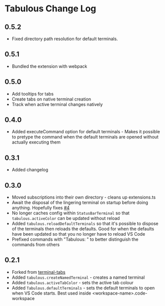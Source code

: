 # Tabulous Change Log

## 0.5.2
* Fixed directory path resolution for default terminals.

## 0.5.1
* Bundled the extension with webpack

## 0.5.0
* Add tooltips for tabs
* Create tabs on native terminal creation
* Track when active terminal changes natively

## 0.4.0
* Added executeCommand option for default terminals - Makes it possible to pretype the command when the default terminals are opened without actually executing them

## 0.3.1

* Added changelog

## 0.3.0

* Moved subscriptions into their own directory - cleans up extensions.ts
* Await the disposal of the lingering terminal on startup before doing anything. Hopefully fixes [#4](https://github.com/NitroGhost/vscode-tabulous/issues/4)
* No longer caches config within `StatusBarTerminal` so that `tabulous.activeColor` can be updated without reload
* Added `tabulous.reloadDefaultTerminals` so that it's possible to dispose of the terminals then reloads the defaults. Good for when the defaults have been updated so that you no longer have to reload VS Code
* Prefixed commands with "Tabulous: " to better distinguish the commands from others

## 0.2.1

* Forked from [terminal-tabs](https://github.com/Tyriar/vscode-terminal-tabs)
* Added `tabulous.createNamedTerminal` - creates a named terminal
* Added `tabulous.activeTabColor` - sets the active tab colour
* Added `Tabulous.defaultTerminals` - sets the default terminals to open when VS Code starts. Best used inside \<workspace-name\>.code-workspace
